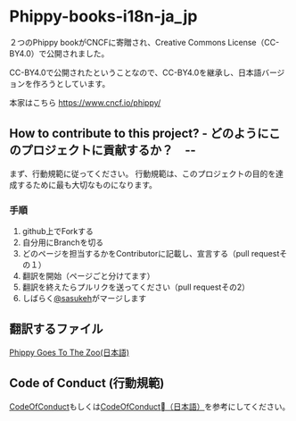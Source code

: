 # Phippy-books-i18n-ja_jp

２つのPhippy bookがCNCFに寄贈され、Creative Commons License（CC-BY4.0）で公開されました。

CC-BY4.0で公開されたということなので、CC-BY4.0を継承し、日本語バージョンを作ろうとしています。

本家はこちら
https://www.cncf.io/phippy/


## How to contribute to this project? - どのようにこのプロジェクトに貢献するか？　--
まず、行動規範に従ってください。
行動規範は、このプロジェクトの目的を達成するために最も大切なものになります。

### 手順
1. github上でForkする
2. 自分用にBranchを切る
3. どのページを担当するかをContributorに記載し、宣言する（pull requestその１）
4. 翻訳を開始（ページごと分けてます）
5. 翻訳を終えたらプルリクを送ってください（pull requestその2）
6. しばらく[@sasukeh](https://github.com/sasukeh)がマージします

## 翻訳するファイル

[Phippy Goes To The Zoo(日本語)](https://github.com/sasukeh/Phippy-books-i18n-ja_jp/blob/master/Phippy%20Goes%20To%20The%20Zoo%20Folder/main_ja.md)


## Code of Conduct (行動規範)
[CodeOfConduct](CodeOfConduct.md)もしくは[CodeOfConduct（日本語）](CodeOfConduct_ja-jp.md)を参考にしてください。
